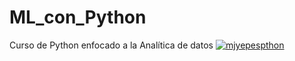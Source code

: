 # ML_con_Python
Curso de Python enfocado a la Analítica de datos
<a href="https://imgbb.com/"><img src="https://i.ibb.co/nmJTj3J/mjyepespthon.png" alt="mjyepespthon" border="0" /></a>
